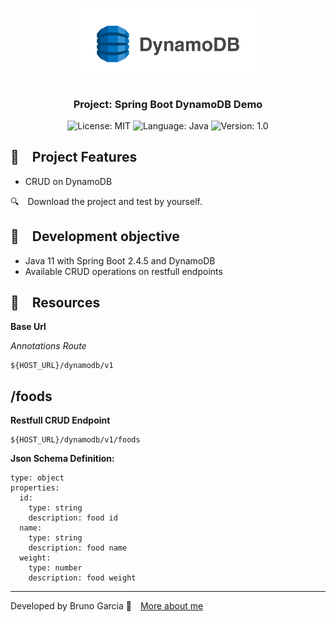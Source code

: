 <h1 align="center">
    <img alt="Apache Kafka" src="https://github.com/brunograna/spring-boot-dynamodb-demo/blob/master/dynamodb-logo.png" width="300px" />
</h1>

<h3 align="center">
  Project: Spring Boot DynamoDB Demo
</h3>

<p align="center">

  <img alt="License: MIT" src="https://img.shields.io/badge/license-MIT-%2304D361">
  <img alt="Language: Java" src="https://img.shields.io/badge/language-java-green">
  <img alt="Version: 1.0" src="https://img.shields.io/badge/version-1.0-yellowgreen">

</p>

## :rocket: Project Features

* CRUD on DynamoDB

:mag: Download the project and test by yourself.

## :dart: Development objective

- Java 11 with Spring Boot 2.4.5 and DynamoDB
- Available CRUD operations on restfull endpoints

## :file_folder: Resources

**Base Url**

*Annotations Route*

```
${HOST_URL}/dynamodb/v1
```

## /foods

**Restfull CRUD Endpoint**

```
${HOST_URL}/dynamodb/v1/foods
```
    
**Json Schema Definition:**
```
type: object
properties:
  id:
    type: string
    description: food id
  name:
    type: string
    description: food name
  weight:
    type: number
    description: food weight
```

---

Developed by Bruno Garcia :wave: [More about me](https://www.linkedin.com/in/dev-brunogarcia/)
